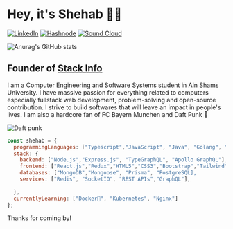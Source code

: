 # Hey, it's Shehab 👋🤖 

[![LinkedIn](https://img.shields.io/badge/linkedin-%230077B5.svg?style=for-the-badge&logo=linkedin&logoColor=white)](https://www.linkedin.com/in/shehabadel/)
[![Hashnode](https://img.shields.io/badge/Hashnode-2962FF?style=for-the-badge&logo=hashnode&logoColor=white)](https://shehab.hashnode.dev/)
[![Sound Cloud](https://img.shields.io/badge/sound%20cloud-FF5500?style=for-the-badge&logo=soundcloud&logoColor=white)](https://soundcloud.com/randomlymixes)

![Anurag's GitHub stats](https://github-readme-stats.vercel.app/api?username=shehabadel&count_private=true&theme=radical)

## Founder of [Stack Info](http://www.stackinfo.me)

I am a Computer Engineering and Software Systems student in Ain Shams University. I have massive passion for everything related to computers especially fullstack web development, problem-solving and open-source contribution. I strive to build softwares that will leave an impact in people's lives.
I am also a hardcore fan of FC Bayern Munchen and Daft Punk 🎷 

![Daft punk](https://c.tenor.com/v2QBoPH1m8IAAAAd/daftpunk-getlucky.gif)

```javascript
const shehab = {
  programmingLanguages: ["Typescript","JavaScript", "Java", "Golang", "Python", "C++","SQL"],
  stack: {
    backend: ["Node.js","Express.js", "TypeGraphQL", "Apollo GraphQL"],
    frontend: ["React.js","Redux","HTML5","CSS3","Bootstrap","Tailwind","jQuery"],
    databases: ["MongoDB","Mongoose", "Prisma", "PostgreSQL],
    services: ["Redis", "SocketIO", "REST APIs","GraphQL"],
    
  },
  currentlyLearning: ["Docker🐳", "Kubernetes", "Nginx"]
};
```

Thanks for coming by!
